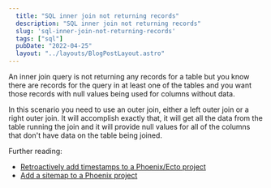 ```yaml
---
  title: "SQL inner join not returning records"
  description: "SQL inner join not returning records"
  slug: 'sql-inner-join-not-returning-records'
  tags: ["sql"]
  pubDate: "2022-04-25"
  layout: "../layouts/BlogPostLayout.astro"
---
```


An inner join query is not returning any records for a table but you know there are records for the query in at least one of the tables and you want those records with null values being used for columns without data.

In this scenario you need to use an outer join, either a left outer join or a right outer join. It will accomplish exactly that, it will get all the data from the table running the join and it will provide null values for all of the columns that don't have data on the table being joined.


Further reading:
- [Retroactively add timestamps to a Phoenix/Ecto project](https://tinytechtuts.com/2021-retroactively-add-timestamps-in-phoenix-ecto)
- [Add a sitemap to a Phoenix project](https://tinytechtuts.com/2020-add-sitemap-to-phoenix-elixir-project)


